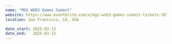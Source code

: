 ```yaml
---
name: "MGS WEB3 Games Summit"
website: https://www.eventbrite.com/e/mgs-web3-games-summit-tickets-1073885924709
location: San Fransisco, CA, USA

date_start: 2025-03-13
date_end:   2025-03-13
---
```

